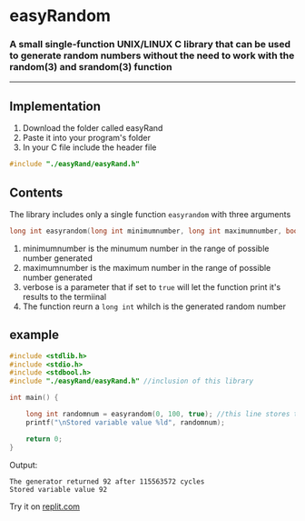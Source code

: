 # easyRandom
### A small single-function UNIX/LINUX C library that can be used to generate random numbers without the need to work with the random(3) and srandom(3) function
___

## Implementation

1. Download the folder called easyRand
2. Paste it into your program's folder 
3. In your C file include the header file

```C
#include "./easyRand/easyRand.h"
```

## Contents

The library includes only a single function `easyrandom` with three arguments

```C
long int easyrandom(long int minimumnumber, long int maximumnumber, bool verbose);
```

1. minimumnumber is the minumum number in the range of possible number generated
2. maximumnumber is the maximum number in the range of possible number generated
3. verbose is a parameter that if set to `true` will let the function print it's results to the termiinal
4. The function reurn a `long int` whilch is the generated random number

## example

```C
#include <stdlib.h>
#include <stdio.h>
#include <stdbool.h>
#include "./easyRand/easyRand.h" //inclusion of this library

int main() {

    long int randomnum = easyrandom(0, 100, true); //this line stores the function's return value to a variable and also prints the generated value and the cycles taken by it to calculate the number, by setting the verbose arg to true
    printf("\nStored variable value %ld", randomnum);

    return 0;
}
```

Output:
```
The generator returned 92 after 115563572 cycles
Stored variable value 92
```
Try it on [replit.com](https://replit.com/@Schelectro75/easyRand-demonstration?v=1)
